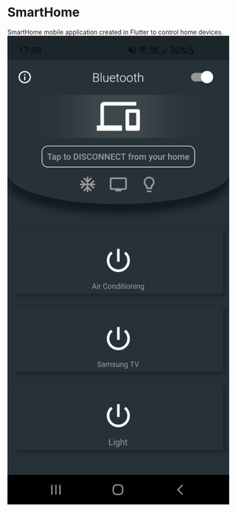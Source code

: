 # SmartHome
SmartHome mobile application created in Flutter to control home devices.
<img src="https://github.com/danyzmaj98/SmartHome/blob/main/app.jpeg" width="500">
